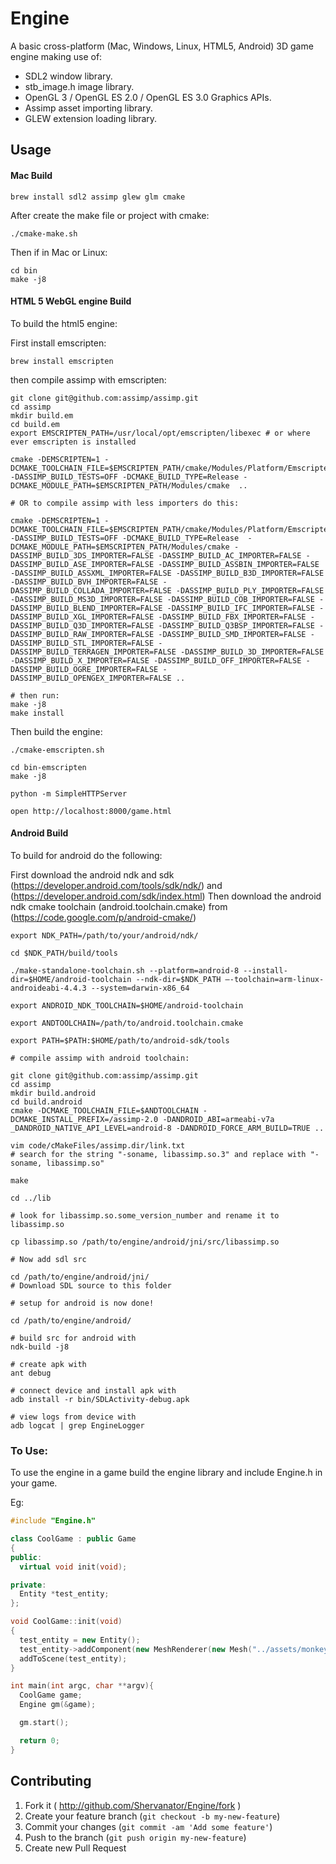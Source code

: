# Engine

A basic cross-platform (Mac, Windows, Linux, HTML5, Android) 3D game engine making use of:

- SDL2 window library.
- stb_image.h image library.
- OpenGL 3 / OpenGL ES 2.0 / OpenGL ES 3.0 Graphics APIs.
- Assimp asset importing library.
- GLEW extension loading library.

## Usage

#### Mac Build
```
brew install sdl2 assimp glew glm cmake
```

After create the make file or project with cmake:

```
./cmake-make.sh
```

Then if in Mac or Linux:
```
cd bin
make -j8
```

#### HTML 5 WebGL engine Build
To build the html5 engine:

First install emscripten:
```
brew install emscripten
```

then compile assimp with emscripten:
```
git clone git@github.com:assimp/assimp.git
cd assimp
mkdir build.em
cd build.em
export EMSCRIPTEN_PATH=/usr/local/opt/emscripten/libexec # or where ever emscripten is installed

cmake -DEMSCRIPTEN=1 -DCMAKE_TOOLCHAIN_FILE=$EMSCRIPTEN_PATH/cmake/Modules/Platform/Emscripten.cmake -DASSIMP_BUILD_TESTS=OFF -DCMAKE_BUILD_TYPE=Release -DCMAKE_MODULE_PATH=$EMSCRIPTEN_PATH/Modules/cmake  ..

# OR to compile assimp with less importers do this:

cmake -DEMSCRIPTEN=1 -DCMAKE_TOOLCHAIN_FILE=$EMSCRIPTEN_PATH/cmake/Modules/Platform/Emscripten.cmake -DASSIMP_BUILD_TESTS=OFF -DCMAKE_BUILD_TYPE=Release  -DCMAKE_MODULE_PATH=$EMSCRIPTEN_PATH/Modules/cmake -DASSIMP_BUILD_3DS_IMPORTER=FALSE -DASSIMP_BUILD_AC_IMPORTER=FALSE -DASSIMP_BUILD_ASE_IMPORTER=FALSE -DASSIMP_BUILD_ASSBIN_IMPORTER=FALSE -DASSIMP_BUILD_ASSXML_IMPORTER=FALSE -DASSIMP_BUILD_B3D_IMPORTER=FALSE -DASSIMP_BUILD_BVH_IMPORTER=FALSE -DASSIMP_BUILD_COLLADA_IMPORTER=FALSE -DASSIMP_BUILD_PLY_IMPORTER=FALSE -DASSIMP_BUILD_MS3D_IMPORTER=FALSE -DASSIMP_BUILD_COB_IMPORTER=FALSE -DASSIMP_BUILD_BLEND_IMPORTER=FALSE -DASSIMP_BUILD_IFC_IMPORTER=FALSE -DASSIMP_BUILD_XGL_IMPORTER=FALSE -DASSIMP_BUILD_FBX_IMPORTER=FALSE -DASSIMP_BUILD_Q3D_IMPORTER=FALSE -DASSIMP_BUILD_Q3BSP_IMPORTER=FALSE -DASSIMP_BUILD_RAW_IMPORTER=FALSE -DASSIMP_BUILD_SMD_IMPORTER=FALSE -DASSIMP_BUILD_STL_IMPORTER=FALSE -DASSIMP_BUILD_TERRAGEN_IMPORTER=FALSE -DASSIMP_BUILD_3D_IMPORTER=FALSE -DASSIMP_BUILD_X_IMPORTER=FALSE -DASSIMP_BUILD_OFF_IMPORTER=FALSE -DASSIMP_BUILD_OGRE_IMPORTER=FALSE -DASSIMP_BUILD_OPENGEX_IMPORTER=FALSE ..

# then run:
make -j8
make install
```

Then build the engine:
```
./cmake-emscripten.sh

cd bin-emscripten
make -j8

python -m SimpleHTTPServer

open http://localhost:8000/game.html
```

#### Android Build

To build for android do the following:

First download the android ndk and sdk (https://developer.android.com/tools/sdk/ndk/) and (https://developer.android.com/sdk/index.html)
Then download the android ndk cmake toolchain (android.toolchain.cmake) from (https://code.google.com/p/android-cmake/)

```
export NDK_PATH=/path/to/your/android/ndk/

cd $NDK_PATH/build/tools

./make-standalone-toolchain.sh --platform=android-8 --install-dir=$HOME/android-toolchain --ndk-dir=$NDK_PATH –-toolchain=arm-linux-androideabi-4.4.3 --system=darwin-x86_64

export ANDROID_NDK_TOOLCHAIN=$HOME/android-toolchain

export ANDTOOLCHAIN=/path/to/android.toolchain.cmake

export PATH=$PATH:$HOME/path/to/android-sdk/tools

# compile assimp with android toolchain:

git clone git@github.com:assimp/assimp.git
cd assimp
mkdir build.android
cd build.android
cmake -DCMAKE_TOOLCHAIN_FILE=$ANDTOOLCHAIN -DCMAKE_INSTALL_PREFIX=/assimp-2.0 -DANDROID_ABI=armeabi-v7a _DANDROID_NATIVE_API_LEVEL=android-8 -DANDROID_FORCE_ARM_BUILD=TRUE ..

vim code/cMakeFiles/assimp.dir/link.txt
# search for the string "-soname, libassimp.so.3" and replace with "-soname, libassimp.so"

make

cd ../lib

# look for libassimp.so.some_version_number and rename it to libassimp.so

cp libassimp.so /path/to/engine/android/jni/src/libassimp.so

# Now add sdl src

cd /path/to/engine/android/jni/
# Download SDL source to this folder

# setup for android is now done!

cd /path/to/engine/android/

# build src for android with
ndk-build -j8

# create apk with
ant debug

# connect device and install apk with
adb install -r bin/SDLActivity-debug.apk

# view logs from device with
adb logcat | grep EngineLogger
```

### To Use:

To use the engine in a game build the engine library and include Engine.h in your game.

Eg:

```c++
#include "Engine.h"

class CoolGame : public Game
{
public:
  virtual void init(void);

private:
  Entity *test_entity;
};

void CoolGame::init(void)
{
  test_entity = new Entity();
  test_entity->addComponent(new MeshRenderer(new Mesh("../assets/monkey3.obj"), new Texture("../assets/t.jpg")));
  addToScene(test_entity);
}

int main(int argc, char **argv){
  CoolGame game;
  Engine gm(&game);

  gm.start();

  return 0;
}
```

## Contributing

1. Fork it ( http://github.com/Shervanator/Engine/fork )
2. Create your feature branch (`git checkout -b my-new-feature`)
3. Commit your changes (`git commit -am 'Add some feature'`)
4. Push to the branch (`git push origin my-new-feature`)
5. Create new Pull Request
